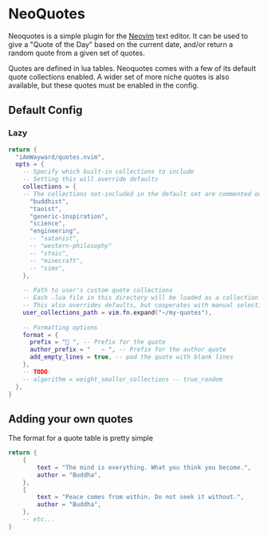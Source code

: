 # NeoQuotes
Neoquotes is a simple plugin for the [Neovim](https://github.com/neovim/neovim)
text editor. It can be used to give a "Quote of the Day"
based on the current date, and/or return a random quote
from a given set of quotes.

Quotes are defined in lua tables. Neoquotes comes with a few of its
default quote collections enabled. A wider set of more niche quotes
is also available, but these quotes must be enabled in the config.

## Default Config
### Lazy 
```lua
return {
  "iAmWayward/quotes.nvim",
  opts = {
    -- Specify which built-in collections to include
    -- Setting this will override defaults
    collections = {
    -- The collections not-included in the default set are commented out here
      "buddhist",
      "taoist",
      "generic-inspiration",
      "science",
      "engineering",
      -- "satanist",
      -- "western-philosophy"
      -- "stoic", 
      -- "minecraft", 
      -- "sims",
    },
    
    -- Path to user's custom quote collections
    -- Each .lua file in this directory will be loaded as a collection
    -- This also overrides defaults, but cooperates with manual selections
    user_collections_path = vim.fn.expand("~/my-quotes"), 
    
    -- Formatting options
    format = {
      prefix = "💭 ", -- Prefix for the quote
      author_prefix = "   — ", -- Prefix for the author quote
      add_empty_lines = true, -- pad the quote with blank lines
    },
    -- TODO:
    -- algorithm = weight_smaller_collections -- true_random
  },
}
```

## Adding your own quotes
The format for a quote table is pretty simple

```lua
return {
	{
		text = "The mind is everything. What you think you become.",
		author = "Buddha",
	},
	{
		text = "Peace comes from within. Do not seek it without.",
		author = "Buddha",
	},
    -- etc...
}
```

